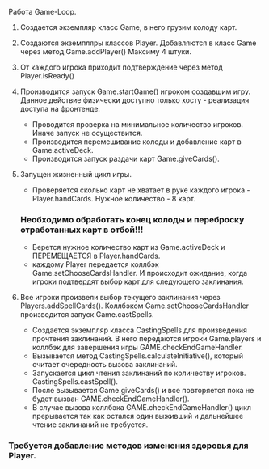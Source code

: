 Работа Game-Loop.

1. Создается экземпляр класс Game, в него грузим колоду карт.

2. Создаются экземпляры классов Player.
   Добавляются в класс Game через метод Game.addPlayer()
   Максиму 4 штуки.
   
3. От каждого игрока приходит подтверждение через метод Player.isReady()

4. Производится запуск Game.startGame() игроком создавшим игру.
Данное действие физически доступно только хосту - реализация доступа на фронтенде.
   - Проводится проверка на минимальное количество игроков. Иначе запуск не осуществится.
   - Производится перемешивание колоды и добавление карт в Game.activeDeck.
   - Производится запуск раздачи карт Game.giveCards().

5. Запущен жизненный цикл игры.
   - Проверяется сколько карт не хватает в руке каждого игрока - Player.handCards. 
    Нужное количество - 8 карт.
   ### Необходимо обработать конец колоды и переброску отработанных карт в отбой!!!
   - Берется нужное количество карт из Game.activeDeck и ПЕРЕМЕЩАЕТСЯ в Player.handCards. 
   - каждому Player передается коллбэк Game.setChooseCardsHandler. 
    И происходит ожидание, когда игроки подтвердят выбор карт для следующего заклинания.
    
6. Все игроки произвели выбор текущего заклинания через Players.addSpellCards().
Коллбэком Game.setChooseCardsHandler производится запуск Game.castSpells.
   - Создается экземпляр класса CastingSpells для произведения прочтения заклинаний.
     В него передаются игроки Game.players и коллбэк для завершения игры GAME.checkEndGameHandler.
   - Вызывается метод CastingSpells.calculateInitiative(), 
     который считает очередность вызова заклинаний.
   - Запускается цикл чтения заклинаний по количеству игроков. CastingSpells.castSpell().
   - После вызывается Game.giveCards() и все повторяется пока не будет вызван GAME.checkEndGameHandler().
   - В случае вызова коллбэка GAME.checkEndGameHandler() цикл прерывается 
     так как остался один выживший и дальнейшее чтение заклинаний не требуется.
     
### Требуется добавление методов изменения здоровья для Player.
